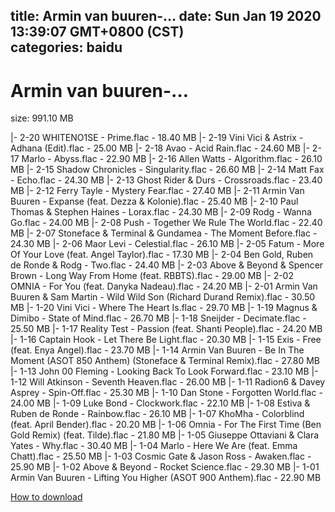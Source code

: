 
title: Armin van buuren-…
date: Sun Jan 19 2020 13:39:07 GMT+0800 (CST)    
categories: baidu
---

# Armin van buuren-…
size: 991.10 MB
 
 
|- 2-20 WHITENO1SE - Prime.flac - 18.40 MB
|- 2-19 Vini Vici & Astrix - Adhana (Edit).flac - 25.00 MB
|- 2-18 Avao - Acid Rain.flac - 24.60 MB
|- 2-17 Marlo - Abyss.flac - 22.90 MB
|- 2-16 Allen Watts - Algorithm.flac - 26.10 MB
|- 2-15 Shadow Chronicles - Singularity.flac - 26.60 MB
|- 2-14 Matt Fax - Echo.flac - 24.30 MB
|- 2-13 Ghost Rider & Durs - Crossroads.flac - 23.40 MB
|- 2-12 Ferry Tayle - Mystery Fear.flac - 27.40 MB
|- 2-11 Armin Van Buuren - Expanse (feat. Dezza & Kolonie).flac - 25.40 MB
|- 2-10 Paul Thomas & Stephen Haines - Lorax.flac - 24.30 MB
|- 2-09 Rodg - Wanna Go.flac - 24.00 MB
|- 2-08 Push - Together We Rule The World.flac - 22.40 MB
|- 2-07 Stoneface & Terminal & Gundamea - The Moment Before.flac - 24.30 MB
|- 2-06 Maor Levi - Celestial.flac - 26.10 MB
|- 2-05 Fatum - More Of Your Love (feat. Angel Taylor).flac - 17.30 MB
|- 2-04 Ben Gold, Ruben de Ronde & Rodg - Two.flac - 24.40 MB
|- 2-03 Above & Beyond & Spencer Brown - Long Way From Home (feat. RBBTS).flac - 29.00 MB
|- 2-02 OMNIA - For You (feat. Danyka Nadeau).flac - 24.20 MB
|- 2-01 Armin Van Buuren & Sam Martin - Wild Wild Son (Richard Durand Remix).flac - 30.50 MB
|- 1-20 Vini Vici - Where The Heart Is.flac - 29.70 MB
|- 1-19 Magnus & Dimibo - State of Mind.flac - 26.70 MB
|- 1-18 Sneijder - Decimate.flac - 25.50 MB
|- 1-17 Reality Test - Passion (feat. Shanti People).flac - 24.20 MB
|- 1-16 Captain Hook - Let There Be Light.flac - 20.30 MB
|- 1-15 Exis - Free (feat. Enya Angel).flac - 23.70 MB
|- 1-14 Armin Van Buuren - Be In The Moment (ASOT 850 Anthem) (Stoneface & Terminal Remix).flac - 27.80 MB
|- 1-13 John 00 Fleming - Looking Back To Look Forward.flac - 23.10 MB
|- 1-12 Will Atkinson - Seventh Heaven.flac - 26.00 MB
|- 1-11 Radion6 & Davey Asprey - Spin-Off.flac - 25.30 MB
|- 1-10 Dan Stone - Forgotten World.flac - 24.00 MB
|- 1-09 Luke Bond - Clockwork.flac - 22.10 MB
|- 1-08 Estiva & Ruben de Ronde - Rainbow.flac - 26.10 MB
|- 1-07 KhoMha - Colorblind (feat. April Bender).flac - 20.20 MB
|- 1-06 Omnia - For The First Time (Ben Gold Remix) (feat. Tilde).flac - 21.80 MB
|- 1-05 Giuseppe Ottaviani & Clara Yates - Why.flac - 30.40 MB
|- 1-04 Marlo - Here We Are (feat. Emma Chatt).flac - 25.50 MB
|- 1-03 Cosmic Gate & Jason Ross - Awaken.flac - 25.90 MB
|- 1-02 Above & Beyond - Rocket Science.flac - 29.30 MB
|- 1-01 Armin Van Buuren - Lifting You Higher (ASOT 900 Anthem).flac - 22.90 MB

[How to download](https://bpcam.bemobtrk.com/go/2ceec3aa-1ca2-46d6-b9ff-aaa5c184517c?jno=1680)